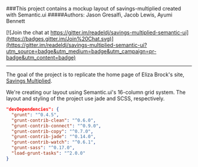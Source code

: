 ###This project contains a mockup layout of savings-multiplied created with Semantic.ui
#####Authors: Jason Gresalfi, Jacob Lewis, Ayumi Bennett

[![Join the chat at https://gitter.im/readeldj/savings-multiplied-semantic-ui](https://badges.gitter.im/Join%20Chat.svg)](https://gitter.im/readeldj/savings-multiplied-semantic-ui?utm_source=badge&utm_medium=badge&utm_campaign=pr-badge&utm_content=badge)
*************

The goal of the project is to replicate the home page of Eliza Brock's site, [Savings Multiplied](https://github.com/elizabrock/SavingsMultipliedRedux/blob/master/doc/Screen%20Shot%202014-05-15%20at%2011.49.33%20AM.png). 

We're creating our layout using Semantic.ui's 16-column grid system. The layout and styling of the project use jade and SCSS, respectively.



```json
"devDependencies": {
  "grunt": "^0.4.5",
  "grunt-contrib-clean": "^0.6.0",
  "grunt-contrib-connect": "^0.9.0",
  "grunt-contrib-copy": "^0.7.0",
  "grunt-contrib-jade": "^0.14.0",
  "grunt-contrib-watch": "^0.6.1",
  "grunt-sass": "^0.17.0",
  "load-grunt-tasks": "^2.0.0"
}
```

